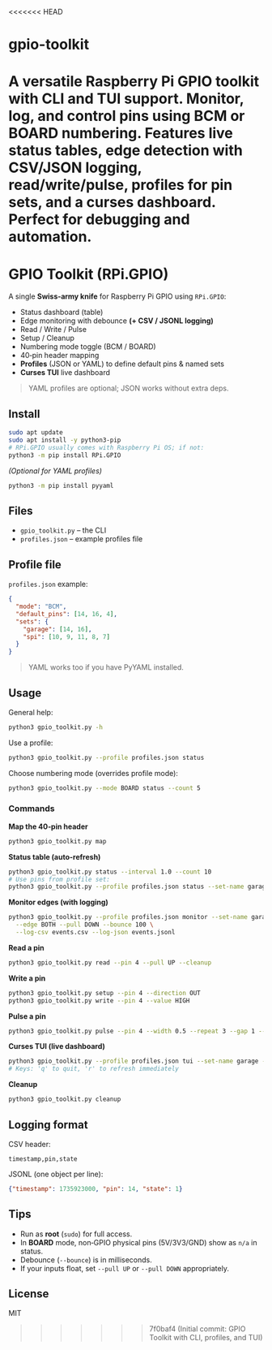 <<<<<<< HEAD
# gpio-toolkit
A versatile Raspberry Pi GPIO toolkit with CLI and TUI support. Monitor, log, and control pins using BCM or BOARD numbering. Features live status tables, edge detection with CSV/JSON logging, read/write/pulse, profiles for pin sets, and a curses dashboard. Perfect for debugging and automation.
=======
# GPIO Toolkit (RPi.GPIO)

A single **Swiss‑army knife** for Raspberry Pi GPIO using `RPi.GPIO`:

- Status dashboard (table)
- Edge monitoring with debounce **(+ CSV / JSONL logging)**
- Read / Write / Pulse
- Setup / Cleanup
- Numbering mode toggle (BCM / BOARD)
- 40‑pin header mapping
- **Profiles** (JSON or YAML) to define default pins & named sets
- **Curses TUI** live dashboard

> YAML profiles are optional; JSON works without extra deps.

## Install

```bash
sudo apt update
sudo apt install -y python3-pip
# RPi.GPIO usually comes with Raspberry Pi OS; if not:
python3 -m pip install RPi.GPIO
```

*(Optional for YAML profiles)*
```bash
python3 -m pip install pyyaml
```

## Files

- `gpio_toolkit.py` – the CLI
- `profiles.json` – example profiles file

## Profile file

`profiles.json` example:
```json
{
  "mode": "BCM",
  "default_pins": [14, 16, 4],
  "sets": {
    "garage": [14, 16],
    "spi": [10, 9, 11, 8, 7]
  }
}
```

> YAML works too if you have PyYAML installed.

## Usage

General help:
```bash
python3 gpio_toolkit.py -h
```

Use a profile:
```bash
python3 gpio_toolkit.py --profile profiles.json status
```

Choose numbering mode (overrides profile mode):
```bash
python3 gpio_toolkit.py --mode BOARD status --count 5
```

### Commands

**Map the 40‑pin header**
```bash
python3 gpio_toolkit.py map
```

**Status table (auto-refresh)**
```bash
python3 gpio_toolkit.py status --interval 1.0 --count 10
# Use pins from profile set:
python3 gpio_toolkit.py --profile profiles.json status --set-name garage
```

**Monitor edges (with logging)**
```bash
python3 gpio_toolkit.py --profile profiles.json monitor --set-name garage \
  --edge BOTH --pull DOWN --bounce 100 \
  --log-csv events.csv --log-json events.jsonl
```

**Read a pin**
```bash
python3 gpio_toolkit.py read --pin 4 --pull UP --cleanup
```

**Write a pin**
```bash
python3 gpio_toolkit.py setup --pin 4 --direction OUT
python3 gpio_toolkit.py write --pin 4 --value HIGH
```

**Pulse a pin**
```bash
python3 gpio_toolkit.py pulse --pin 4 --width 0.5 --repeat 3 --gap 1 --cleanup
```

**Curses TUI (live dashboard)**
```bash
python3 gpio_toolkit.py --profile profiles.json tui --set-name garage --interval 0.25
# Keys: 'q' to quit, 'r' to refresh immediately
```

**Cleanup**
```bash
python3 gpio_toolkit.py cleanup
```

## Logging format

CSV header:
```
timestamp,pin,state
```

JSONL (one object per line):
```json
{"timestamp": 1735923000, "pin": 14, "state": 1}
```

## Tips

- Run as **root** (`sudo`) for full access.
- In **BOARD** mode, non‑GPIO physical pins (5V/3V3/GND) show as `n/a` in status.
- Debounce (`--bounce`) is in milliseconds.
- If your inputs float, set `--pull UP` or `--pull DOWN` appropriately.

## License

MIT
>>>>>>> 7f0baf4 (Initial commit: GPIO Toolkit with CLI, profiles, and TUI)

